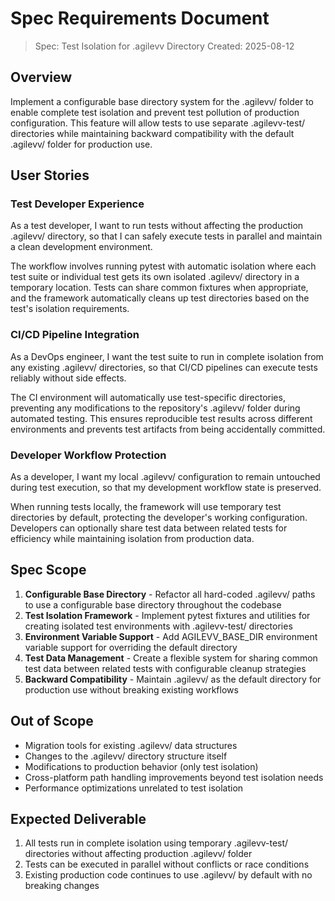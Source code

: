 # Spec Requirements Document

> Spec: Test Isolation for .agilevv Directory
> Created: 2025-08-12

## Overview

Implement a configurable base directory system for the .agilevv/ folder to enable complete test isolation and prevent test pollution of production configuration. This feature will allow tests to use separate .agilevv-test/ directories while maintaining backward compatibility with the default .agilevv/ folder for production use.

## User Stories

### Test Developer Experience

As a test developer, I want to run tests without affecting the production .agilevv/ directory, so that I can safely execute tests in parallel and maintain a clean development environment.

The workflow involves running pytest with automatic isolation where each test suite or individual test gets its own isolated .agilevv/ directory in a temporary location. Tests can share common fixtures when appropriate, and the framework automatically cleans up test directories based on the test's isolation requirements.

### CI/CD Pipeline Integration

As a DevOps engineer, I want the test suite to run in complete isolation from any existing .agilevv/ directories, so that CI/CD pipelines can execute tests reliably without side effects.

The CI environment will automatically use test-specific directories, preventing any modifications to the repository's .agilevv/ folder during automated testing. This ensures reproducible test results across different environments and prevents test artifacts from being accidentally committed.

### Developer Workflow Protection

As a developer, I want my local .agilevv/ configuration to remain untouched during test execution, so that my development workflow state is preserved.

When running tests locally, the framework will use temporary test directories by default, protecting the developer's working configuration. Developers can optionally share test data between related tests for efficiency while maintaining isolation from production data.

## Spec Scope

1. **Configurable Base Directory** - Refactor all hard-coded .agilevv/ paths to use a configurable base directory throughout the codebase
1. **Test Isolation Framework** - Implement pytest fixtures and utilities for creating isolated test environments with .agilevv-test/ directories
1. **Environment Variable Support** - Add AGILEVV_BASE_DIR environment variable support for overriding the default directory
1. **Test Data Management** - Create a flexible system for sharing common test data between related tests with configurable cleanup strategies
1. **Backward Compatibility** - Maintain .agilevv/ as the default directory for production use without breaking existing workflows

## Out of Scope

- Migration tools for existing .agilevv/ data structures
- Changes to the .agilevv/ directory structure itself
- Modifications to production behavior (only test isolation)
- Cross-platform path handling improvements beyond test isolation needs
- Performance optimizations unrelated to test isolation

## Expected Deliverable

1. All tests run in complete isolation using temporary .agilevv-test/ directories without affecting production .agilevv/ folder
1. Tests can be executed in parallel without conflicts or race conditions
1. Existing production code continues to use .agilevv/ by default with no breaking changes
